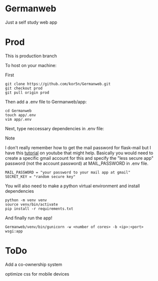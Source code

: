 # Germanweb
Just a self study web app

# Prod
This is production branch

To host on your machine:

First

```
git clone https://github.com/kor5n/Germanweb.git
git checkout prod
git pull origin prod
```

Then add a .env file to Germanweb/app:

```
cd Germanweb
touch app/.env
vim app/.env
```

Next, type neccessary dependencies in .env file:

> [!NOTE]  
> I don't really remember how to get the mail password for flask-mail but I have this [tutorial](https://www.youtube.com/watch?app=desktop&v=L7Cslucyyyo) on youtube that might help. Basically you would need to create a specific gmail account for this and specify the "less secure app" password (not the account password) at MAIL_PASSWORD in .env file.
```
MAIL_PASSWORD = "your password to your mail app at gmail"
SECRET_KEY = "random secure key"
```

You will also need to make a python virtual environment and install dependencies

```
python -m venv venv
source venv/bin/activate
pip install -r requirements.txt
```

And finally run the app!

```
Germanweb/venv/bin/gunicorn -w <number of cores> -b <ip>:<port> wsgi:app
```

# ToDo
Add a co-ownership system

optimize css for mobile devices
